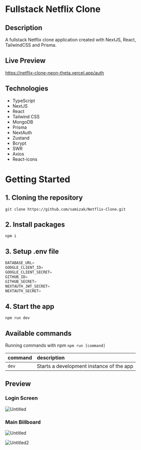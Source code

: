 # Fullstack Netflix Clone

## Description
A fullstack Netflix clone application created with NextJS, React, TailwindCSS and Prisma.

## Live Preview
https://netflix-clone-neon-theta.vercel.app/auth

## Technologies
* TypeScript
* NextJS
* React
* Tailwind CSS
* MongoDB
* Prisma
* NextAuth
* Zustand
* Bcrypt
* SWR
* Axios
* React-icons


# Getting Started

## 1. Cloning the repository

```shell
git clone https://github.com/samizak/Netflix-Clone.git
```

## 2. Install packages

```shell
npm i
```

## 3. Setup .env file


```js
DATABASE_URL=
GOOGLE_CLIENT_ID=
GOOGLE_CLIENT_SECRET=
GITHUB_ID=
GITHUB_SECRET=
NEXTAUTH_JWT_SECRET=
NEXTAUTH_SECRET=
```

## 4. Start the app

```shell
npm run dev
```

## Available commands

Running commands with npm `npm run [command]`

| command         | description                              |
| :-------------- | :--------------------------------------- |
| `dev`           | Starts a development instance of the app |


## Preview

### Login Screen
![Untitled](https://github.com/samizak/Netflix-Clone/assets/30938455/0b809072-b978-4d79-8c0f-b04b4d0a7469)


### Main Billboard
![Untitled](https://github.com/samizak/Netflix-Clone/assets/30938455/4c3e3a00-1445-4458-9bd7-f8bd239e80e6)

![Untitled2](https://github.com/samizak/Netflix-Clone/assets/30938455/2acb0346-4cc0-417b-8073-8bc69f0eec8b)



